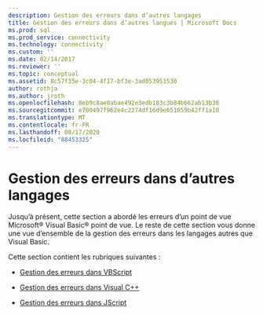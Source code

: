 ```yaml
---
description: Gestion des erreurs dans d’autres langages
title: Gestion des erreurs dans d’autres langues | Microsoft Docs
ms.prod: sql
ms.prod_service: connectivity
ms.technology: connectivity
ms.custom: ''
ms.date: 02/14/2017
ms.reviewer: ''
ms.topic: conceptual
ms.assetid: 8c57f35e-3c04-4f17-bf3e-3ad053951530
author: rothja
ms.author: jroth
ms.openlocfilehash: 8eb9c8ae0abae492e3edb183c3b84b662ab13b38
ms.sourcegitcommit: e700497f962e4c2274df16d9e651059b42ff1a10
ms.translationtype: MT
ms.contentlocale: fr-FR
ms.lasthandoff: 08/17/2020
ms.locfileid: "88453325"
---
```

# <a name="handling-errors-in-other-languages"></a>Gestion des erreurs dans d’autres langages
Jusqu’à présent, cette section a abordé les erreurs d’un point de vue Microsoft® Visual Basic® point de vue. Le reste de cette section vous donne une vue d’ensemble de la gestion des erreurs dans les langages autres que Visual Basic.  
  
 Cette section contient les rubriques suivantes :  
  
-   [Gestion des erreurs dans VBScript](../../../ado/guide/data/handling-errors-in-vbscript.md)  
  
-   [Gestion des erreurs dans Visual C++](../../../ado/guide/data/handling-errors-in-visual-c.md)  
  
-   [Gestion des erreurs dans JScript](../../../ado/guide/data/handling-errors-in-jscript.md)
